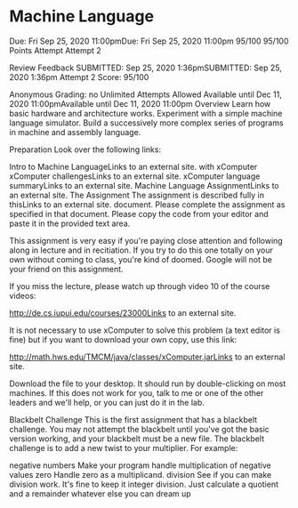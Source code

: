 # Machine Language
Due: Fri Sep 25, 2020 11:00pmDue: Fri Sep 25, 2020 11:00pm
95/100
95/100 Points
Attempt
Attempt 2

Review Feedback
SUBMITTED: Sep 25, 2020 1:36pmSUBMITTED: Sep 25, 2020 1:36pm
Attempt 2 Score:
95/100

Anonymous Grading:
no
Unlimited Attempts Allowed
Available until Dec 11, 2020 11:00pmAvailable until Dec 11, 2020 11:00pm
Overview
Learn how basic hardware and architecture works. Experiment with a simple machine language simulator. Build a successively more complex series of programs in machine and assembly language.

Preparation
Look over the following links:

Intro to Machine LanguageLinks to an external site. with xComputer
xComputer challengesLinks to an external site.
xComputer language summaryLinks to an external site.
Machine Language AssignmentLinks to an external site.
The Assignment
The assignment is described fully in thisLinks to an external site. document. Please complete the assignment as specified in that document. Please copy the code from your editor and paste it in the provided text area.

This assignment is very easy if you're paying close attention and following along in lecture and in recitiation. If you try to do this one totally on your own without coming to class, you're kind of doomed. Google will not be your friend on this assignment.

If you miss the lecture, please watch up through video 10 of the course videos:

http://de.cs.iupui.edu/courses/23000Links to an external site.

It is not necessary to use xComputer to solve this problem (a text editor is fine) but if you want to download your own copy, use this link:

http://math.hws.edu/TMCM/java/classes/xComputer.jarLinks to an external site.

Download the file to your desktop. It should run by double-clicking on most machines. If this does not work for you, talk to me or one of the other leaders and we'll help, or you can just do it in the lab.

 

Blackbelt Challenge
This is the first assignment that has a blackbelt challenge. You may not attempt the blackbelt until you've got the basic version working, and your blackbelt must be a new file. The blackbelt challenge is to add a new twist to your multiplier. For example:

negative numbers Make your program handle multiplication of negative values
zero Handle zero as a multiplicand.
division See if you can make division work. It's fine to keep it integer division. Just calculate a quotient and a remainder
whatever else you can dream up
